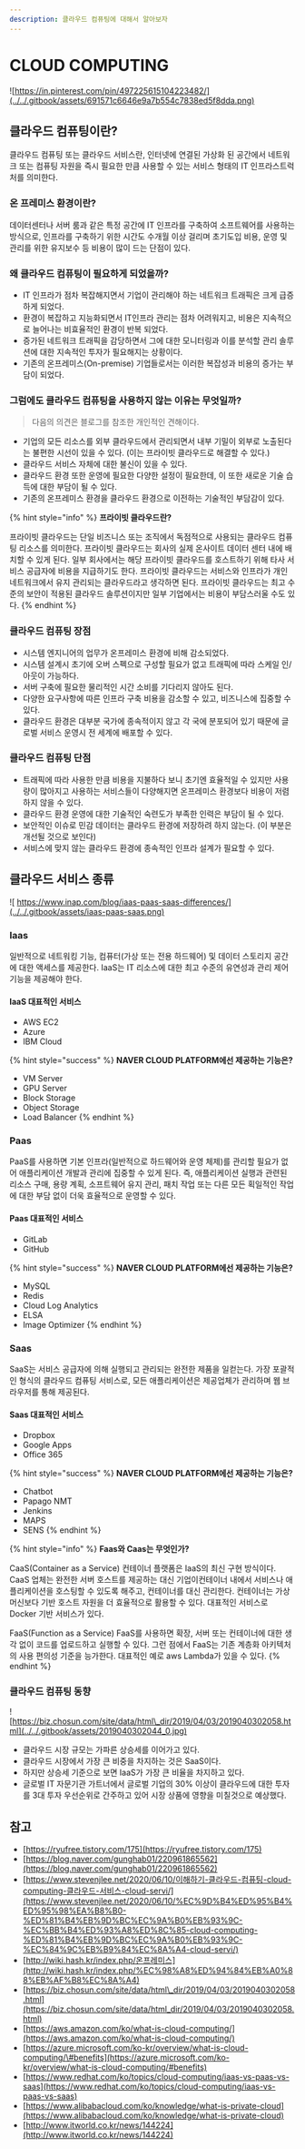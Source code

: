 ```yaml
---
description: 클라우드 컴퓨팅에 대해서 알아보자
---
```


# CLOUD COMPUTING

![https://in.pinterest.com/pin/497225615104223482/](../../.gitbook/assets/691571c6646e9a7b554c7838ed5f8dda.png)

## 클라우드 컴퓨팅이란?

클라우드 컴퓨팅 또는 클라우드 서비스란, 인터넷에 연결된 가상화 된 공간에서 네트워크 또는 컴퓨팅 자원을 즉시 필요한 만큼 사용할 수 있는 서비스 형태의 IT 인프라스트럭처를 의미한다.

### 온 프레미스 환경이란?

데이터센터나 서버 룸과 같은 특정 공간에 IT 인프라를 구축하여 소프트웨어를 사용하는 방식으로, 인프라를 구축하기 위한 시간도 수개월 이상 걸리며 초기도입 비용, 운영 및 관리를 위한 유지보수 등 비용이 많이 드는 단점이 있다.

### 왜 클라우드 컴퓨팅이 필요하게 되었을까?

* IT 인프라가 점차 복잡해지면서 기업이 관리해야 하는 네트워크 트래픽은 크게 급증하게 되었다.
* 환경이 복잡하고 지능화되면서 IT인프라 관리는 점차 어려워지고, 비용은 지속적으로 늘어나는 비효율적인 환경이 반복 되었다.
* 증가된 네트워크 트래픽을 감당하면서 그에 대한 모니터링과 이를 분석할 관리 솔루션에 대한 지속적인 투자가 필요해지는 상황이다.
* 기존의 온프레미스\(On-premise\) 기업들로서는 이러한 복잡성과 비용의 증가는 부담이 되었다.

### 그럼에도 클라우드 컴퓨팅을 사용하지 않는 이유는 무엇일까?

> 다음의 의견은 블로그를 참조한 개인적인 견해이다.

* 기업의 모든 리소스를 외부 클라우드에서 관리되면서 내부 기밀이 외부로 노출된다는 불편한 시선이 있을 수 있다. \(이는 프라이빗 클라우드로 해결할 수 있다.\)
* 클라우드 서비스 자체에 대한 불신이 있을 수 있다.
* 클라우드 환경 또한 운영에 필요한 다양한 설정이 필요한데, 이 또한 새로운 기술 습득에 대한 부담이 될 수 있다.
* 기존의 온프레미스 환경을 클라우드 환경으로 이전하는 기술적인 부담감이 있다.

{% hint style="info" %}
**프라이빗 클라우드란?**  
  
프라이빗 클라우드는 단일 비즈니스 또는 조직에서 독점적으로 사용되는 클라우드 컴퓨팅 리소스를 의미한다. 프라이빗 클라우드는 회사의 실제 온사이트 데이터 센터 내에 배치할 수 있게 된다. 일부 회사에서는 해당 프라이빗 클라우드를 호스트하기 위해 타사 서비스 공급자에 비용을 지급하기도 한다. 프라이빗 클라우드는 서비스와 인프라가 개인 네트워크에서 유지 관리되는 클라우드라고 생각하면 된다. 프라이빗 클라우드는 최고 수준의 보안이 적용된 클라우드 솔루션이지만 일부 기업에서는 비용이 부담스러울 수도 있다.
{% endhint %}

### 클라우드 컴퓨팅 장점

* 시스템 엔지니어의 업무가 온프레미스 환경에 비해 감소되었다.
* 시스템 설계시 초기에 오버 스펙으로 구성할 필요가 없고 트래픽에 따라 스케일 인/아웃이 가능하다.
* 서버 구축에 필요한 물리적인 시간 소비를 기다리지 않아도 된다.
* 다양한 요구사항에 따른 인프라 구축 비용을 감소할 수 있고, 비즈니스에 집중할 수 있다.
* 클라우드 환경은 대부분 국가에 종속적이지 않고 각 국에 분포되어 있기 때문에 글로벌 서비스 운영시 전 세계에 배포할 수 있다.

### 클라우드 컴퓨팅 단점

* 트래픽에 따라 사용한 만큼 비용을 지불하다 보니 초기엔 효율적일 수 있지만 사용량이 많아지고 사용하는 서비스들이 다양해지면 온프레미스 환경보다 비용이 저렴하지 않을 수 있다.
* 클라우드 환경 운영에 대한 기술적인 숙련도가 부족한 인력은 부담이 될 수 있다.
* 보안적인 이슈로 민감 데이터는 클라우드 환경에 저장하려 하지 않는다. \(이 부분은 개선될 것으로 보인다\)
* 서비스에 맞지 않는 클라우드 환경에 종속적인 인프라 설계가 필요할 수 있다.

## 클라우드 서비스 종류

![ &#x200B;https://www.inap.com/blog/iaas-paas-saas-differences/](../../.gitbook/assets/iaas-paas-saas.png)

### Iaas

일반적으로 네트워킹 기능, 컴퓨터\(가상 또는 전용 하드웨어\) 및 데이터 스토리지 공간에 대한 액세스를 제공한다. IaaS는 IT 리소스에 대한 최고 수준의 유연성과 관리 제어 기능을 제공해야 한다.

#### IaaS 대표적인 서비스

* AWS EC2
* Azure
* IBM Cloud

{% hint style="success" %}
**NAVER CLOUD PLATFORM에선 제공하는 기능은?**

* VM Server
* GPU Server
* Block Storage
* Object Storage
* Load Balancer
{% endhint %}

### Paas

PaaS를 사용하면 기본 인프라\(일반적으로 하드웨어와 운영 체제\)를 관리할 필요가 없어 애플리케이션 개발과 관리에 집중할 수 있게 된다. 즉, 애플리케이션 실행과 관련된 리소스 구매, 용량 계획, 소프트웨어 유지 관리, 패치 작업 또는 다른 모든 획일적인 작업에 대한 부담 없이 더욱 효율적으로 운영할 수 있다.

#### Paas 대표적인 서비스

* GitLab
* GitHub

{% hint style="success" %}
**NAVER CLOUD PLATFORM에선 제공하는 기능은?**

* MySQL
* Redis
* Cloud Log Analytics
* ELSA
* Image Optimizer
{% endhint %}

### Saas

SaaS는 서비스 공급자에 의해 실행되고 관리되는 완전한 제품을 일컫는다. 가장 포괄적인 형식의 클라우드 컴퓨팅 서비스로, 모든 애플리케이션은 제공업체가 관리하며 웹 브라우저를 통해 제공된다.

#### Saas 대표적인 서비스

* Dropbox
* Google Apps
* Office 365

{% hint style="success" %}
**NAVER CLOUD PLATFORM에선 제공하는 기능은?**

* Chatbot
* Papago NMT
* Jenkins
* MAPS
* SENS
{% endhint %}

{% hint style="info" %}
**Faas와 Caas는 무엇인가?**  
  
CaaS\(Container as a Service\) 컨테이너 플랫폼은 IaaS의 최신 구현 방식이다. CaaS 업체는 완전한 서버 호스트를 제공하는 대신 기업이컨테이너 내에서 서비스나 애플리케이션을 호스팅할 수 있도록 해주고, 컨테이너를 대신 관리한다. 컨테이너는 가상머신보다 기반 호스트 자원을 더 효율적으로 활용할 수 있다. 대표적인 서비스로 Docker 기반 서비스가 있다.

FaaS\(Function as a Service\) FaaS를 사용하면 확장, 서버 또는 컨테이너에 대한 생각 없이 코드를 업로드하고 실행할 수 있다. 그런 점에서 FaaS는 기존 계층화 아키텍처의 사용 편의성 기준을 능가한다. 대표적인 예로 aws Lambda가 있을 수 있다.
{% endhint %}

### 클라우드 컴퓨팅 동향

![https://biz.chosun.com/site/data/html\_dir/2019/04/03/2019040302058.html](../../.gitbook/assets/2019040302044_0.jpg)

* 클라우드 시장 규모는 가파른 상승세를 이어가고 있다.
* 클라우드 시장에서 가장 큰 비중을 차지하는 것은 SaaS이다.
* 하지만 상승세 기준으로 보면 IaaS가 가장 큰 비율을 차지하고 있다.
* 글로벌 IT 자문기관 가트너에서 글로벌 기업의 30% 이상이 클라우드에 대한 투자를 3대 투자 우선순위로 간주하고 있어 시장 상품에 영향을 미칠것으로 예상했다.

## 참고

* [https://ryufree.tistory.com/175](https://ryufree.tistory.com/175)
* [https://blog.naver.com/gunghab01/220961865562](https://blog.naver.com/gunghab01/220961865562)
* [https://www.stevenjlee.net/2020/06/10/이해하기-클라우드-컴퓨팅-cloud-computing-클라우드-서비스-cloud-servi/](https://www.stevenjlee.net/2020/06/10/%EC%9D%B4%ED%95%B4%ED%95%98%EA%B8%B0-%ED%81%B4%EB%9D%BC%EC%9A%B0%EB%93%9C-%EC%BB%B4%ED%93%A8%ED%8C%85-cloud-computing-%ED%81%B4%EB%9D%BC%EC%9A%B0%EB%93%9C-%EC%84%9C%EB%B9%84%EC%8A%A4-cloud-servi/)
* [http://wiki.hash.kr/index.php/온프레미스](http://wiki.hash.kr/index.php/%EC%98%A8%ED%94%84%EB%A0%88%EB%AF%B8%EC%8A%A4)
* [https://biz.chosun.com/site/data/html\_dir/2019/04/03/2019040302058.html](https://biz.chosun.com/site/data/html_dir/2019/04/03/2019040302058.html)
* [https://aws.amazon.com/ko/what-is-cloud-computing/](https://aws.amazon.com/ko/what-is-cloud-computing/)
* [https://azure.microsoft.com/ko-kr/overview/what-is-cloud-computing/\#benefits](https://azure.microsoft.com/ko-kr/overview/what-is-cloud-computing/#benefits)
* [https://www.redhat.com/ko/topics/cloud-computing/iaas-vs-paas-vs-saas](https://www.redhat.com/ko/topics/cloud-computing/iaas-vs-paas-vs-saas)
* [https://www.alibabacloud.com/ko/knowledge/what-is-private-cloud](https://www.alibabacloud.com/ko/knowledge/what-is-private-cloud)
* [http://www.itworld.co.kr/news/144224](http://www.itworld.co.kr/news/144224)

